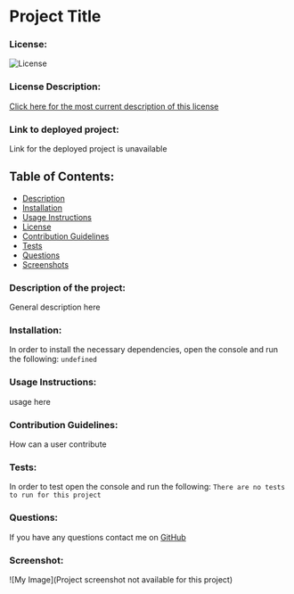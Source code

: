# Project Title
### License:
![License](https://img.shields.io/badge/License-Apache2.0-blue.svg)
### License Description:
[Click here for the most current description of this license](https://opensource.org/licenses/Apache-2.0)
### Link to deployed project:
Link for the deployed project is unavailable
## Table of Contents: 
* [Description](#description)
* [Installation](#installation)
* [Usage Instructions](#usage-instructions)
* [License](#license)
* [Contribution Guidelines](#contribution-guidelines)
* [Tests](#tests)
* [Questions](#questions)
* [Screenshots](#screenshot)
### Description of the project:
General description here
### Installation:
In order to install the necessary dependencies, open the console and run the following:
```undefined```
### Usage Instructions:
usage here
### Contribution Guidelines:
How can a user contribute
### Tests:
In order to test open the console and run the following:
```There are no tests to run for this project```
### Questions:
If you have any questions contact me on [GitHub](https://github.com/AmberZimmerman) 
### Screenshot:
![My Image](Project screenshot not available for this project) 
